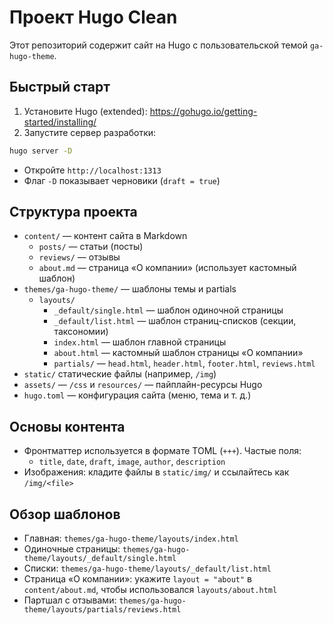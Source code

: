 # Проект Hugo Clean

Этот репозиторий содержит сайт на Hugo с пользовательской темой `ga-hugo-theme`.

## Быстрый старт

1. Установите Hugo (extended): https://gohugo.io/getting-started/installing/
2. Запустите сервер разработки:

```bash
hugo server -D
```

- Откройте `http://localhost:1313`
- Флаг `-D` показывает черновики (`draft = true`)

## Структура проекта

- `content/` — контент сайта в Markdown
  - `posts/` — статьи (посты)
  - `reviews/` — отзывы
  - `about.md` — страница «О компании» (использует кастомный шаблон)
- `themes/ga-hugo-theme/` — шаблоны темы и partials
  - `layouts/`
    - `_default/single.html` — шаблон одиночной страницы
    - `_default/list.html` — шаблон страниц-списков (секции, таксономии)
    - `index.html` — шаблон главной страницы
    - `about.html` — кастомный шаблон страницы «О компании»
    - `partials/` — `head.html`, `header.html`, `footer.html`, `reviews.html`
- `static/`  статические файлы (например, `/img`)
- `assets/` — `/css` и `resources/` — пайплайн-ресурсы Hugo
- `hugo.toml` — конфигурация сайта (меню, тема и т. д.)

## Основы контента

- Фронтматтер используется в формате TOML (`+++`). Частые поля:
  - `title`, `date`, `draft`, `image`, `author`, `description`
- Изображения: кладите файлы в `static/img/` и ссылайтесь как `/img/<file>`

## Обзор шаблонов

- Главная: `themes/ga-hugo-theme/layouts/index.html`
- Одиночные страницы: `themes/ga-hugo-theme/layouts/_default/single.html`
- Списки: `themes/ga-hugo-theme/layouts/_default/list.html`
- Страница «О компании»: укажите `layout = "about"` в `content/about.md`, чтобы использовался `layouts/about.html`
- Партшал с отзывами: `themes/ga-hugo-theme/layouts/partials/reviews.html`
